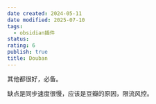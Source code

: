 ```yaml
---
date created: 2024-05-11
date modified: 2025-07-10
tags:
  - obsidian插件
status:
rating: 6
publish: true
title: Douban
---
```



其他都很好，必备。

缺点是同步速度很慢，应该是豆瓣的原因，限流风控。
